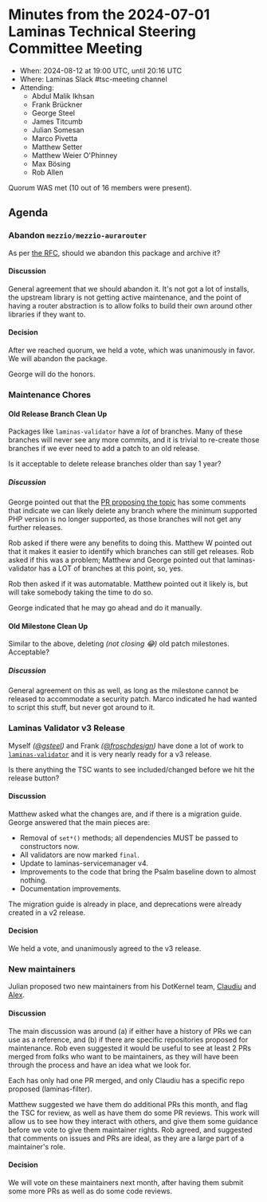 # Minutes from the 2024-07-01 Laminas Technical Steering Committee Meeting

- When: 2024-08-12 at 19:00 UTC, until 20:16 UTC
- Where: Laminas Slack #tsc-meeting channel
- Attending:
  - Abdul Malik Ikhsan
  - Frank Brückner
  - George Steel
  - James Titcumb
  - Julian Somesan
  - Marco Pivetta
  - Matthew Setter
  - Matthew Weier O'Phinney
  - Max Bösing
  - Rob Allen

Quorum WAS met (10 out of 16 members were present).

## Agenda

### Abandon `mezzio/mezzio-aurarouter`

As per [the RFC](https://github.com/mezzio/mezzio-aurarouter/issues/12), should we abandon this package and archive it?

#### Discussion

General agreement that we should abandon it.
It's not got a lot of installs, the upstream library is not getting active maintenance, and the point of having a router abstraction is to allow folks to build their own around other libraries if they want to.

#### Decision

After we reached quorum, we held a vote, which was unanimously in favor.
We will abandon the package.

George will do the honors.

### Maintenance Chores

#### Old Release Branch Clean Up

Packages like `laminas-validator` have a _lot_ of branches. Many of these branches will never see any more commits, and it is trivial to re-create those branches if we ever need to add a patch to an old release.

Is it acceptable to delete release branches older than say 1 year?

##### Discussion

George pointed out that the [PR proposing the topic](https://github.com/laminas/technical-steering-committee/pull/187) has some comments that indicate we can likely delete any branch where the minimum supported PHP version is no longer supported, as those branches will not get any further releases.

Rob asked if there were any benefits to doing this.
Matthew W pointed out that it makes it easier to identify which branches can still get releases.
Rob asked if this was a problem; Matthew and George pointed out that laminas-validator has a LOT of branches at this point, so, yes.

Rob then asked if it was automatable.
Matthew pointed out it likely is, but will take somebody taking the time to do so.

George indicated that he may go ahead and do it manually.

#### Old Milestone Clean Up

Similar to the above, deleting _(not closing 😂)_ old patch milestones. Acceptable?

##### Discussion

General agreement on this as well, as long as the milestone cannot be released to accommodate a security patch.
Marco indicated he had wanted to script this stuff, but never got around to it.

### Laminas Validator v3 Release

Myself _([@gsteel](https://github.com/gsteel))_ and Frank _([@froschdesign](https://github.com/froschdesign))_ have done a lot of work to [`laminas-validator`](https://github.com/laminas/laminas-validator/milestone/5?closed=1) and it is very nearly ready for a v3 release.

Is there anything the TSC wants to see included/changed before we hit the release button?

#### Discussion

Matthew asked what the changes are, and if there is a migration guide.
George answered that the main pieces are:

- Removal of `set*()` methods; all dependencies MUST be passed to constructors now.
- All validators are now marked `final`.
- Update to laminas-servicemanager v4.
- Improvements to the code that bring the Psalm baseline down to almost nothing.
- Documentation improvements.

The migration guide is already in place, and deprecations were already created in a v2 release.

#### Decision

We held a vote, and unanimously agreed to the v3 release.

### New maintainers

Julian proposed two new maintainers from his DotKernel team, [Claudiu](https://github.com/cPintiuta) and [Alex](https://github.com/alexmerlin).

#### Discussion

The main discussion was around (a) if either have a history of PRs we can use as a reference, and (b) if there are specific repositories proposed for maintenance.
Rob even suggested it would be useful to see at least 2 PRs merged from folks who want to be maintainers, as they will have been through the process and have an idea what we look for.

Each has only had one PR merged, and only Claudiu has a specific repo proposed (laminas-filter).

Matthew suggested we have them do additional PRs this month, and flag the TSC for review, as well as have them do some PR reviews.
This work will allow us to see how they interact with others, and give them some guidance before we vote to give them maintainer rights.
Rob agreed, and suggested that comments on issues and PRs are ideal, as they are a large part of a maintainer's role.

#### Decision

We will vote on these maintainers next month, after having them submit some more PRs as well as do some code reviews.
